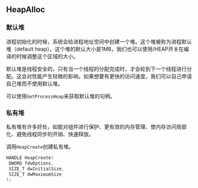 ## HeapAlloc

###  默认堆

进程初始化的时候，系统会给进程地址空间中创建一个堆。这个堆被称为进程默认堆（default heap）。这个堆的默认大小是1MB，我们也可以使用/HEAP开关在编译的时候调整这个区域的大小。

默认堆是线程安全的，只有当一个线程的分配完成时，才会轮到下一个线程进行分配。这会对性能产生轻微的影响。如果想要有更快的访问速度，我们可以自己申请自己堆而不使用默认堆。

可以使用`GetProcessHeap`来获取默认堆的句柄。

### 私有堆

私有堆有许多好处，如能对组件进行保护、更有效的内存管理、使内存访问局部化、避免线程同步的开销、快速释放。

调用`HeapCreate`创建私有堆。

```c++
HANDLE HeapCreate(
 DWORD fdwOptions,
 SIZE_T dwInitialSize,
 SIZE_T dwMaximumSize
);
```

